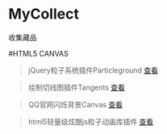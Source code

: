 # MyCollect
收集藏品

#HTML5 CANVAS
>jQuery粒子系统插件Particleground <a href="http://www.jq22.com/jquery-info566" target="_blank">查看</a>

>绘制切线图插件Tangents <a href="http://www.jq22.com/jquery-info567" target="_blank">查看</a>

>QQ官网闪烁背景Canvas <a href="http://www.jq22.com/jquery-info3538" target="_blank">查看</a>

>html5轻量级炫酷js粒子动画库插件 <a href="http://www.htmleaf.com/html5/html5-canvas/201501301299.html" target="_blank">查看</a>
